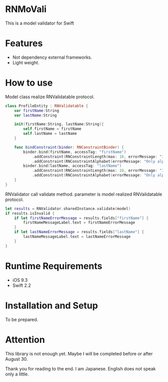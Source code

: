 # RNMoVali
This is a model validator for Swift

# Features
- Not dependency external frameworks.
- Light weight.


# How to use

Model class realize RNValidatable protocol.

~~~swift
class ProfileEntity : RNValidatable {
    var firstName:String
    var lastName:String

    init(firstName:String, lastName:String){
        self.firstName = firstName
        self.lastName = lastName
    }

    func bindConstraint(binder: RNConstraintBinder) {
        binder.bind(firstName, accessTag: "firstName")
            .addConstraint(RNConstraintLength(max: 10, errorMessage: "Invalid range"))
            .addConstraint(RNConstraintAlphabet(errorMessage: "Only alphabets."))
        binder.bind(lastName, accessTag: "lastName")
            .addConstraint(RNConstraintLength(max: 10, errorMessage: "Invalid range"))
            .addConstraint(RNConstraintAlphabet(errorMessage: "Only alphabets."))
    }
}
~~~


RNValidator call validate method.
parameter is model realized RNValidatable protocol.

~~~swift
let results = RNValidator.sharedInstance.validate(model)
if results.isInvalid {
    if let firstNameErrorMessage = results.fields["firstName"] {
        firstNameMessageLabel.text = firstNameErrorMessage
    }
    if let lastNameErrorMessage = results.fields["lastName"] {
        lastNameMessageLabel.text = lastNameErrorMessage
    }
}
~~~


# Runtime Requirements

- iOS 9.3
- Swift 2.2

# Installation and Setup

To be prepared.

# Attention

This library is not enough yet.
Maybe I will be completed before or after August 30.

Thank you for reading to the end.
I am Japanese. English does not speak only a little.
